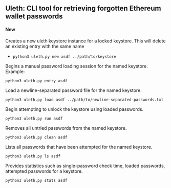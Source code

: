 ## Uleth: CLI tool for retrieving forgotten Ethereum wallet passwords

#### New

Creates a new uleth keystore instance for a locked keystore. This will delete an existing entry with the same name

-   `python3 uleth.py new asdf ../path/to/keystore`

Begins a manual password loading session for the named keystore. Example:

```
python3 uleth.py entry asdf
```

Load a newline-separated password file for the named keystore.

```
python3 uleth.py load asdf ../path/to/newline-separated-passwords.txt
```

Begin attempting to unlock the keystore using loaded passwords.

```
python3 uleth.py run asdf
```

Removes all untried passwords from the named keystore.

```
python3 uleth.py clean asdf
```

Lists all passwords that have been attempted for the named keystore.

```
python3 uleth.py ls asdf
```

Provides statistics such as single-password check time, loaded passwords, attempted passwords for a keystore.

```
python3 uleth.py stats asdf
```
